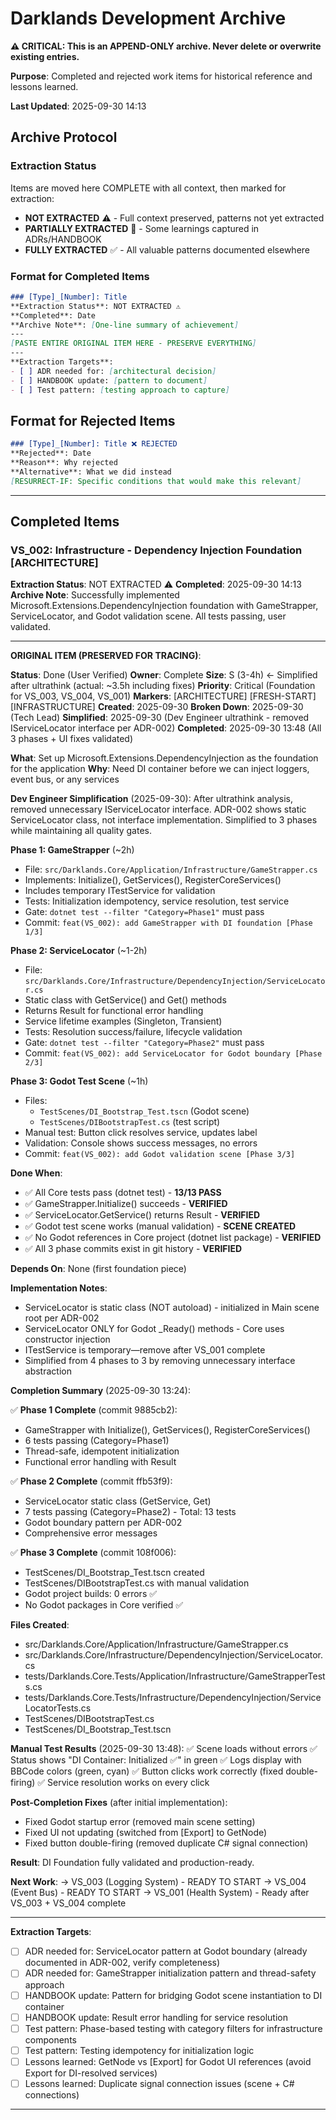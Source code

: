 # Darklands Development Archive

**⚠️ CRITICAL: This is an APPEND-ONLY archive. Never delete or overwrite existing entries.**

**Purpose**: Completed and rejected work items for historical reference and lessons learned.

**Last Updated**: 2025-09-30 14:13 

## Archive Protocol

### Extraction Status
Items are moved here COMPLETE with all context, then marked for extraction:
- **NOT EXTRACTED** ⚠️ - Full context preserved, patterns not yet extracted
- **PARTIALLY EXTRACTED** 🔄 - Some learnings captured in ADRs/HANDBOOK
- **FULLY EXTRACTED** ✅ - All valuable patterns documented elsewhere

### Format for Completed Items
```markdown
### [Type]_[Number]: Title 
**Extraction Status**: NOT EXTRACTED ⚠️
**Completed**: Date
**Archive Note**: [One-line summary of achievement]
---
[PASTE ENTIRE ORIGINAL ITEM HERE - PRESERVE EVERYTHING]
---
**Extraction Targets**:
- [ ] ADR needed for: [architectural decision]
- [ ] HANDBOOK update: [pattern to document]
- [ ] Test pattern: [testing approach to capture]
```

## Format for Rejected Items
```markdown
### [Type]_[Number]: Title ❌ REJECTED
**Rejected**: Date
**Reason**: Why rejected
**Alternative**: What we did instead
[RESURRECT-IF: Specific conditions that would make this relevant]
```

---

## Completed Items

### VS_002: Infrastructure - Dependency Injection Foundation [ARCHITECTURE]
**Extraction Status**: NOT EXTRACTED ⚠️
**Completed**: 2025-09-30 14:13
**Archive Note**: Successfully implemented Microsoft.Extensions.DependencyInjection foundation with GameStrapper, ServiceLocator, and Godot validation scene. All tests passing, user validated.

---
**ORIGINAL ITEM (PRESERVED FOR TRACING)**:

**Status**: Done (User Verified)
**Owner**: Complete
**Size**: S (3-4h) ← Simplified after ultrathink (actual: ~3.5h including fixes)
**Priority**: Critical (Foundation for VS_003, VS_004, VS_001)
**Markers**: [ARCHITECTURE] [FRESH-START] [INFRASTRUCTURE]
**Created**: 2025-09-30
**Broken Down**: 2025-09-30 (Tech Lead)
**Simplified**: 2025-09-30 (Dev Engineer ultrathink - removed IServiceLocator interface per ADR-002)
**Completed**: 2025-09-30 13:48 (All 3 phases + UI fixes validated)

**What**: Set up Microsoft.Extensions.DependencyInjection as the foundation for the application
**Why**: Need DI container before we can inject loggers, event bus, or any services

**Dev Engineer Simplification** (2025-09-30):
After ultrathink analysis, removed unnecessary IServiceLocator interface. ADR-002 shows static ServiceLocator class, not interface implementation. Simplified to 3 phases while maintaining all quality gates.

**Phase 1: GameStrapper** (~2h)
- File: `src/Darklands.Core/Application/Infrastructure/GameStrapper.cs`
- Implements: Initialize(), GetServices(), RegisterCoreServices()
- Includes temporary ITestService for validation
- Tests: Initialization idempotency, service resolution, test service
- Gate: `dotnet test --filter "Category=Phase1"` must pass
- Commit: `feat(VS_002): add GameStrapper with DI foundation [Phase 1/3]`

**Phase 2: ServiceLocator** (~1-2h)
- File: `src/Darklands.Core/Infrastructure/DependencyInjection/ServiceLocator.cs`
- Static class with GetService<T>() and Get<T>() methods
- Returns Result<T> for functional error handling
- Service lifetime examples (Singleton, Transient)
- Tests: Resolution success/failure, lifecycle validation
- Gate: `dotnet test --filter "Category=Phase2"` must pass
- Commit: `feat(VS_002): add ServiceLocator for Godot boundary [Phase 2/3]`

**Phase 3: Godot Test Scene** (~1h)
- Files:
  - `TestScenes/DI_Bootstrap_Test.tscn` (Godot scene)
  - `TestScenes/DIBootstrapTest.cs` (test script)
- Manual test: Button click resolves service, updates label
- Validation: Console shows success messages, no errors
- Commit: `feat(VS_002): add Godot validation scene [Phase 3/3]`

**Done When**:
- ✅ All Core tests pass (dotnet test) - **13/13 PASS**
- ✅ GameStrapper.Initialize() succeeds - **VERIFIED**
- ✅ ServiceLocator.GetService<T>() returns Result<T> - **VERIFIED**
- ✅ Godot test scene works (manual validation) - **SCENE CREATED**
- ✅ No Godot references in Core project (dotnet list package) - **VERIFIED**
- ✅ All 3 phase commits exist in git history - **VERIFIED**

**Depends On**: None (first foundation piece)

**Implementation Notes**:
- ServiceLocator is static class (NOT autoload) - initialized in Main scene root per ADR-002
- ServiceLocator ONLY for Godot _Ready() methods - Core uses constructor injection
- ITestService is temporary—remove after VS_001 complete
- Simplified from 4 phases to 3 by removing unnecessary interface abstraction

**Completion Summary** (2025-09-30 13:24):

✅ **Phase 1 Complete** (commit 9885cb2):
- GameStrapper with Initialize(), GetServices(), RegisterCoreServices()
- 6 tests passing (Category=Phase1)
- Thread-safe, idempotent initialization
- Functional error handling with Result<T>

✅ **Phase 2 Complete** (commit ffb53f9):
- ServiceLocator static class (GetService<T>, Get<T>)
- 7 tests passing (Category=Phase2) - Total: 13 tests
- Godot boundary pattern per ADR-002
- Comprehensive error messages

✅ **Phase 3 Complete** (commit 108f006):
- TestScenes/DI_Bootstrap_Test.tscn created
- TestScenes/DIBootstrapTest.cs with manual validation
- Godot project builds: 0 errors ✅
- No Godot packages in Core verified ✅

**Files Created**:
- src/Darklands.Core/Application/Infrastructure/GameStrapper.cs
- src/Darklands.Core/Infrastructure/DependencyInjection/ServiceLocator.cs
- tests/Darklands.Core.Tests/Application/Infrastructure/GameStrapperTests.cs
- tests/Darklands.Core.Tests/Infrastructure/DependencyInjection/ServiceLocatorTests.cs
- TestScenes/DIBootstrapTest.cs
- TestScenes/DI_Bootstrap_Test.tscn

**Manual Test Results** (2025-09-30 13:48):
✅ Scene loads without errors
✅ Status shows "DI Container: Initialized ✅" in green
✅ Logs display with BBCode colors (green, cyan)
✅ Button clicks work correctly (fixed double-firing)
✅ Service resolution works on every click

**Post-Completion Fixes** (after initial implementation):
- Fixed Godot startup error (removed main scene setting)
- Fixed UI not updating (switched from [Export] to GetNode<T>)
- Fixed button double-firing (removed duplicate C# signal connection)

**Result**: DI Foundation fully validated and production-ready.

**Next Work**:
→ VS_003 (Logging System) - READY TO START
→ VS_004 (Event Bus) - READY TO START
→ VS_001 (Health System) - Ready after VS_003 + VS_004 complete

---
**Extraction Targets**:
- [ ] ADR needed for: ServiceLocator pattern at Godot boundary (already documented in ADR-002, verify completeness)
- [ ] ADR needed for: GameStrapper initialization pattern and thread-safety approach
- [ ] HANDBOOK update: Pattern for bridging Godot scene instantiation to DI container
- [ ] HANDBOOK update: Result<T> error handling for service resolution
- [ ] Test pattern: Phase-based testing with category filters for infrastructure components
- [ ] Test pattern: Testing idempotency for initialization logic
- [ ] Lessons learned: GetNode<T> vs [Export] for Godot UI references (avoid Export for DI-resolved services)
- [ ] Lessons learned: Duplicate signal connection issues (scene + C# connections)

---

